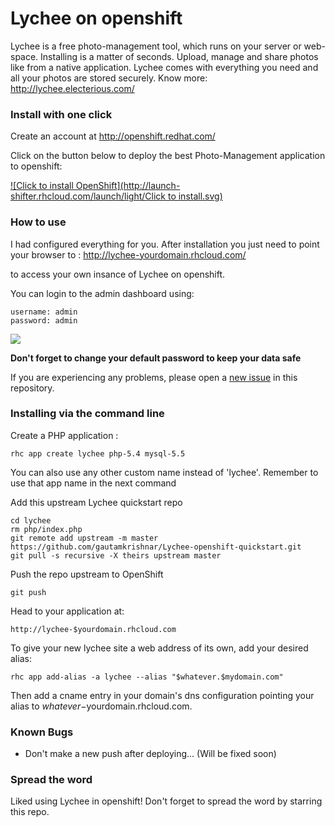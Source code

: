 # Lychee on openshift

Lychee is a free photo-management tool, which runs on your server or web-space. Installing is a matter of seconds. Upload, manage and share photos like from a native application. Lychee comes with everything you need and all your photos are stored securely.
Know more: http://lychee.electerious.com/

### Install with one click

Create an account at http://openshift.redhat.com/

Click on the button below to deploy the best Photo-Management application to openshift:

<a href="https://openshift.redhat.com/app/console/application_types/custom?cartridges[]=php-5.4&cartridges[]=mysql-5.5&initial_git_url=https://github.com/gautamkrishnar/Lychee-openshift-quickstart&name=lychee" target="_blank">
![Click to install OpenShift](http://launch-shifter.rhcloud.com/launch/light/Click to install.svg)</a>

### How to use
I had configured everything for you. After installation you just need to point your browser to : http://lychee-yourdomain.rhcloud.com/

to access your own insance of Lychee on openshift.

You can login to the admin dashboard using:
```
username: admin
password: admin
``` 
![](http://i.imgur.com/lsxdzfs.png?1)

**Don't forget to change your default password to keep your data safe**

If you are experiencing any problems, please open a [new issue](https://github.com/gautamkrishnar/Lychee-openshift-quickstart/issues/new) in this repository.

### Installing via the command line


Create a PHP application :

	rhc app create lychee php-5.4 mysql-5.5

You can also use any other custom name instead of 'lychee'. Remember to use that app name in the next command

Add this upstream Lychee quickstart repo

	cd lychee
	rm php/index.php
	git remote add upstream -m master https://github.com/gautamkrishnar/Lychee-openshift-quickstart.git
	git pull -s recursive -X theirs upstream master

Push the repo upstream to OpenShift

	git push        

Head to your application at:

	http://lychee-$yourdomain.rhcloud.com

To give your new lychee site a web address of its own, add your desired alias:

	rhc app add-alias -a lychee --alias "$whatever.$mydomain.com"

Then add a cname entry in your domain's dns configuration pointing your alias to $whatever-$yourdomain.rhcloud.com.

### Known Bugs
* Don't make a new push after deploying... (Will be fixed soon)

### Spread the word
Liked using Lychee in openshift! Don't forget to spread the word by starring this repo.
